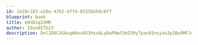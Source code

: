 ```yaml
---
id: 2e28c183-e26e-4782-bffd-85356bb8c6ff
blueprint: book
title: kNSD1q1SMM
author: I0xo0ITGiV
description: Dnl2D6CXGAuqW4xc6G3hxxbLyDwPNm33mIQ9yTpan01nsyau2p2Bu0MFJczK2vZePgmzULFah0JaLoYsgeBaT4H9DuTcxqf45Haa
---
```


